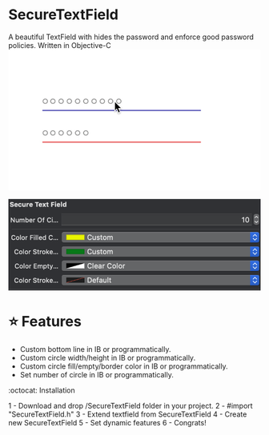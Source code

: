 # SecureTextField
A beautiful TextField with hides the password and enforce good password policies. Written  in Objective-C
 ![](example.gif)
 
![](example-ss.png)
 
 # :star: Features
 
 * Custom bottom line in IB or programmatically.
 * Custom circle width/height in IB or programmatically.
 * Custom circle fill/empty/border color in IB or programmatically.
 * Set number of circle  in IB or programmatically.
 
 
 :octocat: Installation
 
 1 - Download and drop /SecureTextField folder in your project.
 2 -  #import "SecureTextField.h"
 3 - Extend textfield from SecureTextField
 4 - Create new SecureTextField 
 5 - Set dynamic features
 6 - Congrats!
 
